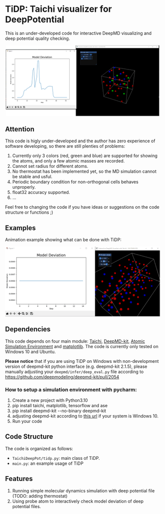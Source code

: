 # TiDP: Taichi visualizer for DeepPotential

This is an under-developed code for interactive DeepMD visualizing and deep potential quality checking.

<p align="center">
  <img src="https://github.com/theAfish/TiDP/blob/main/show.png" align="center" width="500">
</p>

## Attention

This code is higly under-developed and the author has zero experience of software developing, so there are still plenties of problems:

1. Currently only 3 colors (red, green and blue) are supported for showing the atoms, and only a few atomic masses are recorded.
2. Cannot set radius for different atoms.
3. No thermostat has been implemented yet, so the MD simulation cannot be stable and usful.
4. Periodic boundary condition for non-orthogonal cells behaves unproperly.
5. float32 accuracy supported.
6. ...

Feel free to changing the code if you have ideas or suggestions on the code structure or functions ;)

## Examples

Animation example showing what can be done with TiDP:

<img src="https://github.com/theAfish/TiDP/blob/main/Animation.gif" align="center" width="1000">

## Dependencies

This code depends on four main module: [Taichi](https://github.com/taichi-dev/taichi), [DeepMD-kit](https://github.com/deepmodeling/deepmd-kit), [Atomic Simulation Environment](https://gitlab.com/ase/ase) and [matplotlib](https://github.com/matplotlib/matplotlib). The code is currently only tested on Windows 10 and Ubuntu.

**Please notice** that if you are using TiDP on Windows with non-development version of deepmd-kit python interface (e.g. deepmd-kit 2.1.5), please manually adjusting your `deepmd/infer/deep_eval.py` file according to https://github.com/deepmodeling/deepmd-kit/pull/2054

### How to setup a simulation environment with pycharm:

1. Create a new project with Python3.10
2. pip install taichi, matplotlib, tensorflow and ase
3. pip install deepmd-kit --no-binary deepmd-kit
4. adjusting deepmd-kit according to [this url](https://github.com/deepmodeling/deepmd-kit/pull/2054) if your system is Windows 10.
5. Run your code

## Code Structure

The code is organized as follows:

* ``TaichiDeepPot/tidp.py``: main class of TiDP.
* ``main.py``: an example usage of TiDP

## Features
1. Running simple molecular dynamics simulation with deep potential file (TODO: adding thermostat)
2. Using probe atom to interactively check model deviation of deep potential files.

